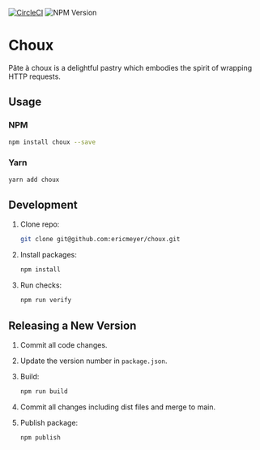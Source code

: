 [![CircleCI](https://dl.circleci.com/status-badge/img/gh/ericmeyer/brulee/tree/main.svg?style=svg)](https://dl.circleci.com/status-badge/redirect/gh/ericmeyer/brulee/tree/main)
![NPM Version](https://img.shields.io/npm/v/brulee?color=green)

# Choux

Pâte à choux is a delightful pastry which embodies the spirit of wrapping HTTP requests.

## Usage

### NPM

```bash
npm install choux --save
```

### Yarn

```bash
yarn add choux
```

## Development

1. Clone repo:

    ```bash
    git clone git@github.com:ericmeyer/choux.git
    ```

2. Install packages:

    ```bash
    npm install
    ```

3. Run checks:

    ```bash
    npm run verify
    ```

## Releasing a New Version

1. Commit all code changes.
2. Update the version number in `package.json`.
3. Build:

    ```bash
    npm run build
    ```

4. Commit all changes including dist files and merge to main.
5. Publish package:

    ```bash
    npm publish
    ```
